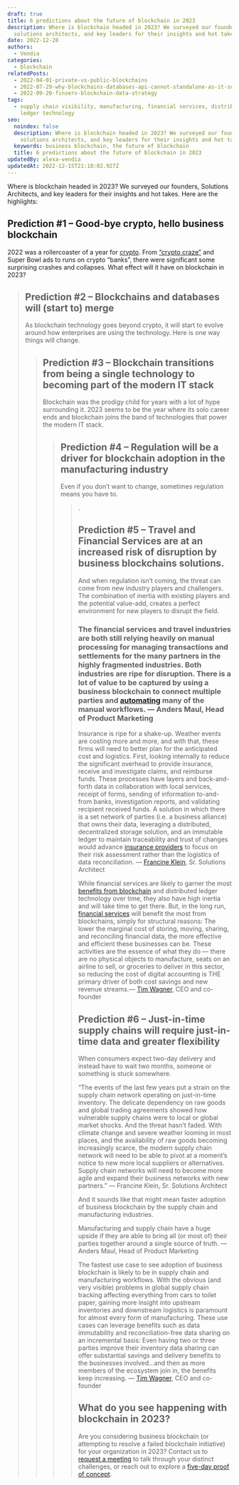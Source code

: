 ```yaml
---
draft: true
title: 6 predictions about the future of blockchain in 2023
description: Where is blockchain headed in 2023? We surveyed our founders,
  solutions architects, and key leaders for their insights and hot takes.
date: 2022-12-28
authors:
  - Vendia
categories:
  - blockchain
relatedPosts:
  - 2022-04-01-private-vs-public-blockchains
  - 2022-07-29-why-blockchains-databases-api-cannot-standalone-as-it-solutions
  - 2022-09-20-finserv-blockchain-data-strategy
tags:
  - supply chain visibility, manufacturing, financial services, distributed
    ledger technology
seo:
  noindex: false
  description: Where is blockchain headed in 2023? We surveyed our founders,
    solutions architects, and key leaders for their insights and hot takes.
  keywords: business blockchain, the future of blockchain
  title: 6 predictions about the future of blockchain in 2023
updatedBy: alexa-vendia
updatedAt: 2022-12-15T21:18:02.927Z
---
```


Where is blockchain headed in 2023? We surveyed our founders, Solutions Architects, and key leaders for their insights and hot takes. Here are the highlights:

## Prediction #1 – Good-bye crypto, hello business blockchain

2022 was a rollercoaster of a year for [crypto](https://www.cnbc.com/cryptoworld/). From [“crypto craze”](https://www.npr.org/2022/06/17/1105343423/cryptocurrencies-winter-crash-bitcoin-celcius) and Super Bowl ads to runs on crypto “banks”, there were significant some surprising crashes and collapses. What effect will it have on blockchain in 2023?

<BlockQuote author="Shruthi Rao, CBO and co-founder" text=" In light of the recent crypto meltdown, people will have renewed skepticism towards anything with “blockchain” in the name. As we know, crypto requires blockchain, but blockchain has many uses outside crypto. Regardless, the current environment means enterprises will focus more on real solutions for tangible problems and with clear ROI. That’s why 2023 will be the year of business blockchain — where the mystery and hype is left out, and the focus is on delivering blockchain solutions for enterprises." />

## Prediction #2 – Blockchains and databases will (start to) merge

As blockchain technology goes beyond crypto, it will start to evolve around how enterprises are using the technology. Here is one way things will change. 

<BlockQuote author="Tim Wagner, CEO and co-founder" text="This is really going to take more like a quarter century, but the process of blockchains and databases merging has begun. The use of blockchain at enterprises is really a form of a distributed database, where the “distributed” now means across partners, clouds, and regions, not just within a single AWS or Azure account. [Deterministic database](https://www.vendia.com/blog/data-sharing-deterministic-databases) theory and blockchain theory are already on a convergence path at the research level. The news just hasn’t made its way to the general public yet. 2023 will start to accelerate this merger." />

## Prediction #3 – Blockchain transitions from being a single technology to becoming part of the modern IT stack

Blockchain was the prodigy child for years with a lot of hype surrounding it. 2023 seems to be the year where its solo career ends and blockchain joins the band of technologies that power the modern IT stack.

<BlockQuote author="James Gimourginas, Director of Solutions Architecture and Customer Success" text="When’s the last time you talked about page-level locks in an Oracle database or internal scaling algorithms in a distributed NoSQL cloud database? T Never, right? Blockchain is on a similar path. As a technology, it will be adopted as solutions that [blend it](https://www.vendia.com/blog/venn-diagramming-vendia-share) with other enterprise technologies — both new and old. Businesses will buy solutions that just happen to incorporate distributed ledgers, gaining benefits from immutable data." />



## Prediction #4 – Regulation will be a driver for blockchain adoption in the manufacturing industry 

Even if you don’t want to change, sometimes regulation means you have to. 

<BlockQuote text="The Food and Beverage and Semiconductor industries face potential regulation and increased government focus on security and reliability. These regulations will require the industry to adopt business [blockchain solutions](https://www.vendia.com/blog/how-blockchain-makes-supply-chains-predictable) that span supply chains within the respective industries." author="Vikrant Kahlir, Tech Lead, Data and Web3" />

. 

## Prediction #5 – Travel and Financial Services are at an increased risk of disruption by business blockchains solutions.

And when regulation isn’t coming, the threat can come from new industry players and challengers. The combination of inertia with existing players and the potential value-add, creates a perfect environment for new players to disrupt the field. 

### The financial services and travel industries are both still relying heavily on manual processing for managing transactions and settlements for the many partners in the highly fragmented industries. Both industries are ripe for disruption. There is a lot of value to be captured by using a business blockchain to connect multiple parties and [automating](https://www.vendia.com/blog/real-time-everything) many of the manual workflows. — Anders Maul, Head of Product Marketing



Insurance is ripe for a shake-up. Weather events are costing more and more, and with that, these firms will need to better plan for the anticipated cost and logistics. First, looking internally to reduce the significant overhead to provide insurance, receive and investigate claims, and reimburse funds. These processes have layers and back-and-forth data in collaboration with local services, receipt of forms, sending of information to-and-from banks, investigation reports, and validating recipient received funds. A solution in which there is a set network of parties (i.e. a business alliance) that owns their data, leveraging a distributed, decentralized storage solution, and an immutable ledger to maintain traceability and trust of changes would advance [insurance providers](https://www.vendia.com/blog/atos-success-story) to focus on their risk assessment rather than the logistics of data reconciliation. — [Francine Klein](mailto:francine@vendia.net), Sr. Solutions Architect



While financial services are likely to garner the most [benefits from blockchain](https://www.vendia.com/blog/blockchain-mortgage-services) and distributed ledger technology over time, they also have high inertia and will take time to get there. But, in the long run, [financial services](https://www.vendia.com/blog/finserv-blockchain-data-strategy) will benefit the most from blockchains, simply for structural reasons: The lower the marginal cost of storing, moving, sharing, and reconciling financial data, the more effective and efficient these businesses can be. These activities are the essence of what they do — there are no physical objects to manufacture, seats on an airline to sell, or groceries to deliver in this sector, so reducing the cost of digital accounting is THE primary driver of both cost savings and new revenue streams.— [Tim Wagner](mailto:tim@vendia.net), CEO and co-founder



## Prediction #6 – Just-in-time supply chains will require just-in-time data and greater flexibility 

When consumers expect two-day delivery and instead have to wait two months, someone or something is stuck somewhere. 



“The events of the last few years put a strain on the supply chain network operating on just-in-time inventory. The delicate dependency on raw goods and global trading agreements showed how vulnerable supply chains were to local or global market shocks. And the threat hasn’t faded. With climate change and severe weather looming in most places, and the availability of raw goods becoming increasingly scarce, the modern supply chain network will need to be able to pivot at a moment’s notice to new more local suppliers or alternatives. Supply chain networks will need to become more agile and expand their business networks with new partners.” — Francine Klein, Sr. Solutions Architect



And it sounds like that might mean faster adoption of business blockchain by the supply chain and manufacturing industries.



Manufacturing and supply chain have a huge upside if they are able to bring all (or most of) their parties together around a single source of truth. — Anders Maul, Head of Product Marketing



The fastest use case to see adoption of business blockchain is likely to be in supply chain and manufacturing workflows. With the obvious (and very visible) problems in global supply chain tracking affecting everything from cars to toilet paper, gaining more insight into upstream inventories and downstream logistics is paramount for almost every form of manufacturing. These use cases can leverage benefits such as data immutability and reconciliation-free data sharing on an incremental basis: Even having two or three parties improve their inventory data sharing can offer substantial savings and delivery benefits to the businesses involved…and then as more members of the ecosystem join in, the benefits keep increasing. — [Tim Wagner](mailto:tim@vendia.net), CEO and co-founder



## What do you see happening with blockchain in 2023?

Are you considering business blockchain (or attempting to resolve a failed blockchain initiative) for your organization in 2023? Contact us to [request a meeting](http://www.vendia.com/contact-us) to talk through your distinct challenges, or reach out to explore a [five-day proof of concept](http://vendia.com/poc).